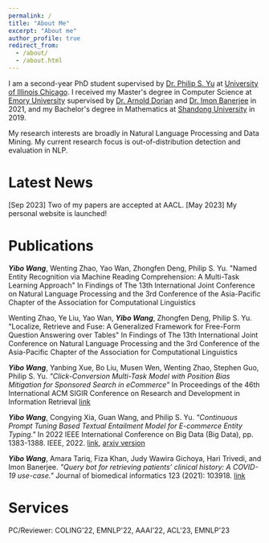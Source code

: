 ```yaml
---
permalink: /
title: "About Me"
excerpt: "About me"
author_profile: true
redirect_from: 
  - /about/
  - /about.html
---
```


I am a second-year PhD student supervised by [Dr. Philip S. Yu](https://scholar.google.com/citations?user=D0lL1r0AAAAJ&hl=en) at [University of Illinois Chicago](https://www.uic.edu). I received my Master's degree in Computer Science at [Emory University](https://www.emory.edu/home/index.html) supervised by [Dr. Arnold Dorian](https://scholar.google.com/citations?user=2jEFz5EAAAAJ&hl=en) and [Dr. Imon Banerjee](https://scholar.google.com/citations?user=hagJ_W8AAAAJ&hl=en)  in 2021, and my Bachelor's degree in Mathematics at [Shandong University](https://en.sdu.edu.cn) in 2019. 

My research interests are broadly in Natural Language Processing and Data Mining. My current research focus is out-of-distribution detection and evaluation in NLP.

Latest News
======
[Sep 2023] Two of my papers are accepted at AACL.
[May 2023] My personal website is launched!

Publications
======
***Yibo Wang***, Wenting Zhao, Yao Wan, Zhongfen Deng, Philip S. Yu. "Named Entity Recognition via Machine Reading Comprehension: A Multi-Task Learning Approach" In Findings of The 13th International Joint Conference on Natural Language Processing and the 3rd Conference of the Asia-Pacific Chapter of the Association for Computational Linguistics

Wenting Zhao, Ye Liu, Yao Wan, ***Yibo Wang***, Zhongfen Deng, Philip S. Yu. "Localize, Retrieve and Fuse: A Generalized Framework for Free-Form Question Answering over Tables" In Findings of The 13th International Joint Conference on Natural Language Processing and the 3rd Conference of the Asia-Pacific Chapter of the Association for Computational Linguistics

***Yibo Wang***, Yanbing Xue, Bo Liu, Musen Wen, Wenting Zhao, Stephen Guo, Philip S. Yu. *"Click-Conversion Multi-Task Model with Position Bias Mitigation for Sponsored Search in eCommerce"* In Proceedings of the 46th International ACM SIGIR Conference on Research and Development in Information Retrieval [link](https://dl.acm.org/doi/abs/10.1145/3539618.3591963)

***Yibo Wang***, Congying Xia, Guan Wang, and Philip S. Yu. *"Continuous Prompt Tuning Based Textual Entailment Model for E-commerce Entity Typing."* In 2022 IEEE International Conference on Big Data (Big Data), pp. 1383-1388. IEEE, 2022. [link](https://ieeexplore.ieee.org/abstract/document/10020766), [arxiv version](https://arxiv.org/abs/2211.02483)

***Yibo Wang***, Amara Tariq, Fiza Khan, Judy Wawira Gichoya, Hari Trivedi, and Imon Banerjee. *"Query bot for retrieving patients’ clinical history: A COVID-19 use-case."* Journal of biomedical informatics 123 (2021): 103918. [link](https://www.sciencedirect.com/science/article/pii/S1532046421002471)

Services
======

PC/Reviewer: COLING'22, EMNLP'22, AAAI'22, ACL'23, EMNLP'23

 
